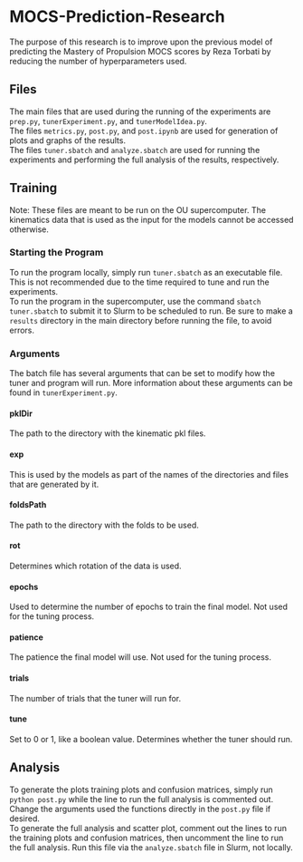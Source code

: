 # MOCS-Prediction-Research
The purpose of this research is to improve upon the previous model of predicting the Mastery of Propulsion MOCS scores by Reza Torbati by reducing the number of hyperparameters used.

## Files
The main files that are used during the running of the experiments are `prep.py`, `tunerExperiment.py`, and `tunerModelIdea.py`. <br>
The files `metrics.py`, `post.py`, and `post.ipynb` are used for generation of plots and graphs of the results. <br>
The files `tuner.sbatch` and `analyze.sbatch` are used for running the experiments and performing the full analysis of the results, respectively.

## Training
Note: These files are meant to be run on the OU supercomputer. The kinematics data that is used as the input for the models cannot be accessed otherwise.

### Starting the Program
To run the program locally, simply run `tuner.sbatch` as an executable file. This is not recommended due to the time required to tune and run the experiments. <br>
To run the program in the supercomputer, use the command `sbatch tuner.sbatch` to submit it to Slurm to be scheduled to run.
Be sure to make a `results` directory in the main directory before running the file, to avoid errors.

### Arguments
The batch file has several arguments that can be set to modify how the tuner and program will run. More information about these arguments can be found in `tunerExperiment.py`.

#### pklDir
The path to the directory with the kinematic pkl files.

#### exp
This is used by the models as part of the names of the directories and files that are generated by it.

#### foldsPath
The path to the directory with the folds to be used.

#### rot
Determines which rotation of the data is used.

#### epochs
Used to determine the number of epochs to train the final model. Not used for the tuning process.

#### patience
The patience the final model will use. Not used for the tuning process.

#### trials
The number of trials that the tuner will run for.

#### tune
Set to 0 or 1, like a boolean value. Determines whether the tuner should run.

## Analysis
To generate the plots training plots and confusion matrices, simply run `python post.py` while the line to run the full analysis is commented out. Change the arguments used the functions directly in the `post.py` file if desired. <br>
To generate the full analysis and scatter plot, comment out the lines to run the training plots and confusion matrices, then uncomment the line to run the full analysis. Run this file via the `analyze.sbatch` file in Slurm, not locally.
